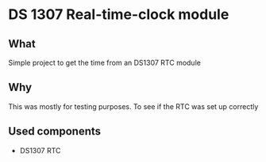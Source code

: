 # DS 1307 Real-time-clock module

## What

Simple project to get the time from an DS1307 RTC module 

## Why

This was mostly for testing purposes. To see if the RTC was set up correctly

## Used components
- DS1307 RTC
